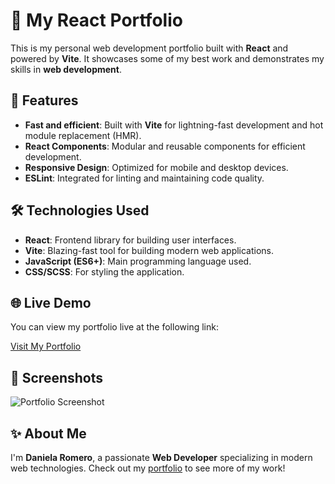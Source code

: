 # 📁 My React Portfolio

This is my personal web development portfolio built with **React** and powered by **Vite**. It showcases some of my best work and demonstrates my skills in **web development**.

## 🚀 Features

- **Fast and efficient**: Built with **Vite** for lightning-fast development and hot module replacement (HMR).
- **React Components**: Modular and reusable components for efficient development.
- **Responsive Design**: Optimized for mobile and desktop devices.
- **ESLint**: Integrated for linting and maintaining code quality.

## 🛠️ Technologies Used

- **React**: Frontend library for building user interfaces.
- **Vite**: Blazing-fast tool for building modern web applications.
- **JavaScript (ES6+)**: Main programming language used.
- **CSS/SCSS**: For styling the application.
  
## 🌐 Live Demo

You can view my portfolio live at the following link:

[Visit My Portfolio](https://bqcount.github.io/)

## 📸 Screenshots

![Portfolio Screenshot](https://via.placeholder.com/600x300)

## ✨ About Me

I'm **Daniela Romero**, a passionate **Web Developer** specializing in modern web technologies. Check out my [portfolio](https://your-deployed-portfolio-url.com) to see more of my work!
